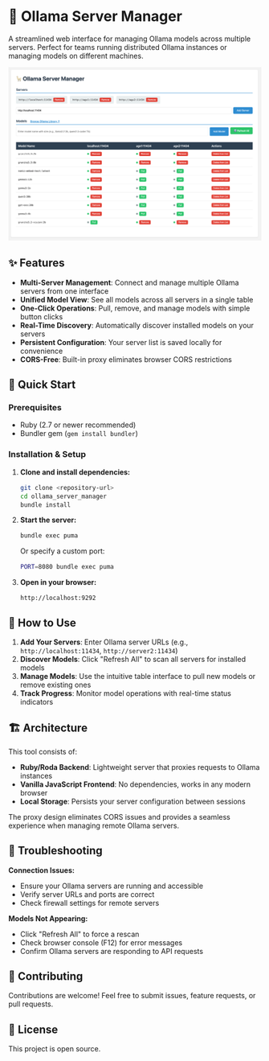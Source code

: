 # 🦙 Ollama Server Manager

A streamlined web interface for managing Ollama models across multiple servers. Perfect for teams running distributed Ollama instances or managing models on different machines.

![Ollama Server Manager Interface](assets/screenshot_2025-10-04.png)

## ✨ Features

- **Multi-Server Management**: Connect and manage multiple Ollama servers from one interface
- **Unified Model View**: See all models across all servers in a single table
- **One-Click Operations**: Pull, remove, and manage models with simple button clicks
- **Real-Time Discovery**: Automatically discover installed models on your servers
- **Persistent Configuration**: Your server list is saved locally for convenience
- **CORS-Free**: Built-in proxy eliminates browser CORS restrictions

## 🚀 Quick Start

### Prerequisites

- Ruby (2.7 or newer recommended)
- Bundler gem (`gem install bundler`)

### Installation & Setup

1. **Clone and install dependencies:**

   ```bash
   git clone <repository-url>
   cd ollama_server_manager
   bundle install
   ```

2. **Start the server:**

   ```bash
   bundle exec puma
   ```

   Or specify a custom port:

   ```bash
   PORT=8080 bundle exec puma
   ```

3. **Open in your browser:**

   ```text
   http://localhost:9292
   ```

## 🎯 How to Use

1. **Add Your Servers**: Enter Ollama server URLs (e.g., `http://localhost:11434`, `http://server2:11434`)
2. **Discover Models**: Click "Refresh All" to scan all servers for installed models
3. **Manage Models**: Use the intuitive table interface to pull new models or remove existing ones
4. **Track Progress**: Monitor model operations with real-time status indicators

## 🏗️ Architecture

This tool consists of:

- **Ruby/Roda Backend**: Lightweight server that proxies requests to Ollama instances
- **Vanilla JavaScript Frontend**: No dependencies, works in any modern browser
- **Local Storage**: Persists your server configuration between sessions

The proxy design eliminates CORS issues and provides a seamless experience when managing remote Ollama servers.

## 🔧 Troubleshooting

**Connection Issues:**

- Ensure your Ollama servers are running and accessible
- Verify server URLs and ports are correct
- Check firewall settings for remote servers

**Models Not Appearing:**

- Click "Refresh All" to force a rescan
- Check browser console (F12) for error messages
- Confirm Ollama servers are responding to API requests

## 🤝 Contributing

Contributions are welcome! Feel free to submit issues, feature requests, or pull requests.

## 📄 License

This project is open source.
